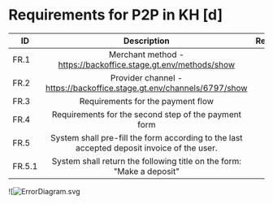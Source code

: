 #  Requirements for P2P in KH [d] 
| **ID** |                                      **Description**                                       | **Reference** |
|--------|:------------------------------------------------------------------------------------------:|---------------|
| FR.1   |               Merchant method - https://backoffice.stage.gt.env/methods/show               |               |
| FR.2   |           Provider channel - https://backoffice.stage.gt.env/channels/6797/show            |               |
| FR.3   |                             Requirements for the payment flow                              |               |
| FR.4   |                    Requirements for the second step of the payment form                    |               |
| FR.5   | System shall pre-fill the form according to the last accepted deposit invoice of the user. |               |
| FR.5.1 |           System shall return the following title on the form: "Make a deposit"            |               |

![![ErrorDiagram.svg](https://github.com/ElzaMingazhitdinova/docAsCode/blob/main/drivers/xpay_p2p/md/errorDiagram.iuml)